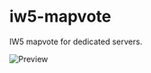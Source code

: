 # iw5-mapvote
IW5 mapvote for dedicated servers.

![Preview](https://raw.githubusercontent.com/callanb/iw5-mapvote/main/iw5-mapvote-preview.png)
